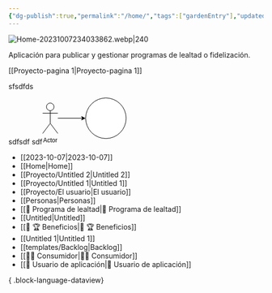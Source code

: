 ```yaml
---
{"dg-publish":true,"permalink":"/home/","tags":["gardenEntry"],"updated":"2023-10-07T22:47:52.851-06:00"}
---
```


  

 ![Home-20231007234033862.webp|240](/img/user/assets/Home-20231007234033862.webp)

Aplicación para publicar y gestionar programas de lealtad o fidelización.

[[Proyecto-pagina 1\|Proyecto-pagina 1]]


sfsdfds

sdfsdf sdf<svg xmlns="http://www.w3.org/2000/svg" xmlns:xlink="http://www.w3.org/1999/xlink" version="1.1" width="166px" height="92px" viewBox="-0.5 -0.5 166 92"><defs/><g><path d="M 30 40 L 78.63 40" fill="none" stroke="rgb(0, 0, 0)" stroke-miterlimit="10" pointer-events="stroke"/><path d="M 83.88 40 L 76.88 43.5 L 78.63 40 L 76.88 36.5 Z" fill="rgb(0, 0, 0)" stroke="rgb(0, 0, 0)" stroke-miterlimit="10" pointer-events="all"/><ellipse cx="15" cy="17.5" rx="7.5" ry="7.5" fill="rgb(255, 255, 255)" stroke="rgb(0, 0, 0)" pointer-events="all"/><path d="M 15 25 L 15 50 M 15 30 L 0 30 M 15 30 L 30 30 M 15 50 L 0 70 M 15 50 L 30 70" fill="none" stroke="rgb(0, 0, 0)" stroke-miterlimit="10" pointer-events="all"/><g transform="translate(-0.5 -0.5)"><switch><foreignObject pointer-events="none" width="100%" height="100%" requiredFeatures="http://www.w3.org/TR/SVG11/feature#Extensibility" style="overflow: visible; text-align: left;"><div xmlns="http://www.w3.org/1999/xhtml" style="display: flex; align-items: unsafe flex-start; justify-content: unsafe center; width: 1px; height: 1px; padding-top: 77px; margin-left: 15px;"><div data-drawio-colors="color: rgb(0, 0, 0); " style="box-sizing: border-box; font-size: 0px; text-align: center;"><div style="display: inline-block; font-size: 12px; font-family: Helvetica; color: rgb(0, 0, 0); line-height: 1.2; pointer-events: all; white-space: nowrap;">Actor</div></div></div></foreignObject><text x="15" y="89" fill="rgb(0, 0, 0)" font-family="Helvetica" font-size="12px" text-anchor="middle">Actor</text></switch></g><ellipse cx="125" cy="40" rx="40" ry="40" fill="rgb(255, 255, 255)" stroke="rgb(0, 0, 0)" pointer-events="all"/></g><switch><g requiredFeatures="http://www.w3.org/TR/SVG11/feature#Extensibility"/><a transform="translate(0,-5)" xlink:href="https://www.drawio.com/doc/faq/svg-export-text-problems" target="_blank"><text text-anchor="middle" font-size="10px" x="50%" y="100%">Text is not SVG - cannot display</text></a></switch></svg>

- [[2023-10-07\|2023-10-07]]
- [[Home\|Home]]
- [[Proyecto/Untitled 2\|Untitled 2]]
- [[Proyecto/Untitled 1\|Untitled 1]]
- [[Proyecto/El usuario\|El usuario]]
- [[Personas\|Personas]]
- [[🎁 Programa de lealtad\|🎁 Programa de lealtad]]
- [[Untitled\|Untitled]]
- [[🎁 🏆 Beneficios\|🎁 🏆 Beneficios]]
- [[Untitled 1\|Untitled 1]]
- [[templates/Backlog\|Backlog]]
- [[🙍‍♂️ Consumidor\|🙍‍♂️ Consumidor]]
- [[👥 Usuario de aplicación\|👥 Usuario de aplicación]]

{ .block-language-dataview}

